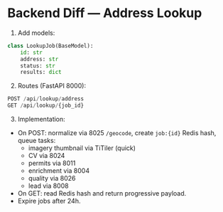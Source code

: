 # Backend Diff — Address Lookup

1) Add models:
```py
class LookupJob(BaseModel):
    id: str
    address: str
    status: str
    results: dict
```

2) Routes (FastAPI 8000):
```py
POST /api/lookup/address
GET /api/lookup/{job_id}
```

3) Implementation:
- On POST: normalize via 8025 `/geocode`, create `job:{id}` Redis hash, queue tasks:
  - imagery thumbnail via TiTiler (quick)
  - CV via 8024
  - permits via 8011
  - enrichment via 8004
  - quality via 8026
  - lead via 8008
- On GET: read Redis hash and return progressive payload.
- Expire jobs after 24h.
```
